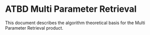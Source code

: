 # ATBD Multi Parameter Retrieval 

This document describes the algorithm theoretical basis for the Multi Parameter Retrieval product.


```{tableofcontents}
```

